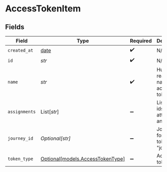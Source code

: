 # AccessTokenItem


## Fields

| Field                                                                | Type                                                                 | Required                                                             | Description                                                          | Example                                                              |
| -------------------------------------------------------------------- | -------------------------------------------------------------------- | -------------------------------------------------------------------- | -------------------------------------------------------------------- | -------------------------------------------------------------------- |
| `created_at`                                                         | [date](https://docs.python.org/3/library/datetime.html#date-objects) | :heavy_check_mark:                                                   | N/A                                                                  |                                                                      |
| `id`                                                                 | *str*                                                                | :heavy_check_mark:                                                   | N/A                                                                  | api_5ZugdRXasLfWBypHi93Fk                                            |
| `name`                                                               | *str*                                                                | :heavy_check_mark:                                                   | Human readable name for access token                                 | Postman Access Token                                                 |
| `assignments`                                                        | List[*str*]                                                          | :heavy_minus_sign:                                                   | List of role ids attached to an user                                 |                                                                      |
| `journey_id`                                                         | *Optional[str]*                                                      | :heavy_minus_sign:                                                   | Journey ID for access token type "journey"                           |                                                                      |
| `token_type`                                                         | [Optional[models.AccessTokenType]](../models/accesstokentype.md)     | :heavy_minus_sign:                                                   | Access token type                                                    | api                                                                  |